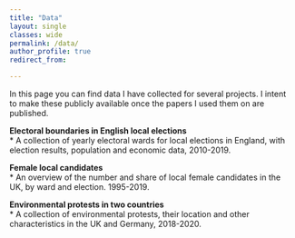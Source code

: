 ```yaml
---
title: "Data"
layout: single
classes: wide
permalink: /data/
author_profile: true
redirect_from:

---
```


In this page you can find data I have collected for several projects. I intent to make these publicly available once the papers I used them on are published.  
  
**Electoral boundaries in English local elections**    
    * A collection of yearly electoral wards for local elections in England, with election results, population and economic data, 2010-2019.
    
      
**Female local candidates**  
    * An overview of the number and share of local female candidates in the UK, by ward and election. 1995-2019.  
      
      
**Environmental protests in two countries**  
    * A collection of environmental protests, their location and other characteristics in the UK and Germany, 2018-2020.
  
